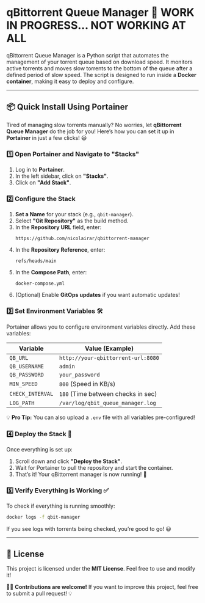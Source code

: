 # qBittorrent Queue Manager 🚀 WORK IN PROGRESS... NOT WORKING AT ALL

qBittorrent Queue Manager is a Python script that automates the management of your torrent queue based on download speed. It monitors active torrents and moves slow torrents to the bottom of the queue after a defined period of slow speed. The script is designed to run inside a **Docker container**, making it easy to deploy and configure.

---

## 📦 Quick Install Using Portainer

Tired of managing slow torrents manually? No worries, let **qBittorrent Queue Manager** do the job for you! Here’s how you can set it up in **Portainer** in just a few clicks! 😃

### **1️⃣ Open Portainer and Navigate to "Stacks"**

1. Log in to **Portainer**.
2. In the left sidebar, click on **"Stacks"**.
3. Click on **"Add Stack"**.

### **2️⃣ Configure the Stack**

1. **Set a Name** for your stack (e.g., `qbit-manager`).
2. Select **"Git Repository"** as the build method.
3. In the **Repository URL** field, enter:
   ```
   https://github.com/nicolairar/qbittorrent-manager
   ```
4. In the **Repository Reference**, enter:
   ```
   refs/heads/main
   ```
5. In the **Compose Path**, enter:
   ```
   docker-compose.yml
   ```
6. (Optional) Enable **GitOps updates** if you want automatic updates!

### **3️⃣ Set Environment Variables 🛠️**

Portainer allows you to configure environment variables directly. Add these variables:

| Variable         | Value (Example)                    |
| ---------------- | ---------------------------------- |
| `QB_URL`         | `http://your-qbittorrent-url:8080` |
| `QB_USERNAME`    | `admin`                            |
| `QB_PASSWORD`    | `your_password`                    |
| `MIN_SPEED`      | `800` (Speed in KB/s)              |
| `CHECK_INTERVAL` | `180` (Time between checks in sec) |
| `LOG_PATH`       | `/var/log/qbit_queue_manager.log`  |

💡 **Pro Tip:** You can also upload a `.env` file with all variables pre-configured!

### **4️⃣ Deploy the Stack 🚀**

Once everything is set up:

1. Scroll down and click **"Deploy the Stack"**.
2. Wait for Portainer to pull the repository and start the container.
3. That’s it! Your qBittorrent manager is now running! 🎉

### **5️⃣ Verify Everything is Working ✅**

To check if everything is running smoothly:

```sh
docker logs -f qbit-manager
```

If you see logs with torrents being checked, you’re good to go! 😃

---

## 📝 License

This project is licensed under the **MIT License**. Feel free to use and modify it!

👨‍💻 **Contributions are welcome!** If you want to improve this project, feel free to submit a pull request! 💡


